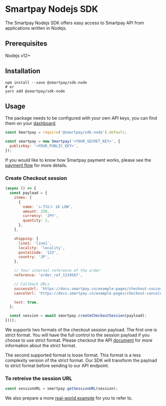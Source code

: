 # Smartpay Nodejs SDK

The Smartpay Nodejs SDK offers easy access to Smartpay API from applications written in Nodejs.

## Prerequisites

Nodejs v12+

## Installation

```shell
npm install --save @smartpay/sdk-node
# or
yarn add @smartpay/sdk-node
```

## Usage

The package needs to be configured with your own API keys, you can find them on your [dashboard](https://dashboard.smartpay.co/settings/credentials).

```javascript
const Smartpay = require('@smartpay/sdk-node').default;

const smartpay = new Smartpay('<YOUR_SECRET_KEY>', {
  publicKey: '<YOUR_PUBLIC_KEY>',
});
```

If you would like to know how Smartpay payment works, please see the [payment flow](https://docs.smartpay.co/#payment_flow) for more details.

### Create Checkout session

```javascript
(async () => {
  const payload = {
    items: [
      {
        name: 'レブロン 18 LOW',
        amount: 250,
        currency: 'JPY',
        quantity: 1,
      },
    ],

    shipping: {
      line1: 'line1',
      locality: 'locality',
      postalCode: '123',
      country: 'JP',
    },

    // Your internal reference of the order
    reference: 'order_ref_1234567',

    // Callback URLs
    successUrl: 'https://docs.smartpay.co/example-pages/checkout-successful',
    cancelUrl: 'https://docs.smartpay.co/example-pages/checkout-canceled',

    test: true,
  };

  const session = await smartpay.createCheckoutSession(payload);
})();
```

We supports two formats of the checkout session payload. The first one is strict format. You will have the
full control to the session payload if you choose to use strict format. Please checkout the API [document][strict-session] for more information about the strict format.

The second supported format is loose format. This format is a less complexity version of the strict format.
Our SDK will transform the payload to strict format before sending to our API endpoint.

[strict-session]: https://documenter.getpostman.com/view/16470887/U16dSU8B#8a3538b1-530c-448c-8bae-4a41cdf0b8fd

### To retreive the session URL

```javascript
const sessionURL = smartpay.getSessionURL(session);
```

We also prepare a more [real-world example](https://github.com/smartpay-co/integration-examples/blob/main/server/node/server.js) for you to refer to.
